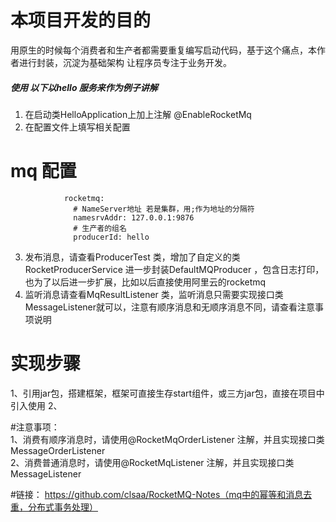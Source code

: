 # 本项目开发的目的
用原生的时候每个消费者和生产者都需要重复编写启动代码，基于这个痛点，本作者进行封装，沉淀为基础架构
让程序员专注于业务开发。
##### 使用 以下以hello 服务来作为例子讲解
1. 在启动类HelloApplication上加上注解 @EnableRocketMq <br/>
2. 在配置文件上填写相关配置
 # mq 配置
                rocketmq:
                  # NameServer地址 若是集群，用;作为地址的分隔符
                  namesrvAddr: 127.0.0.1:9876
                  # 生产者的组名
                  producerId: hello
                 
3. 发布消息，请查看ProducerTest 类，增加了自定义的类RocketProducerService 进一步封装DefaultMQProducer ，包含日志打印，也为了以后进一步扩展，比如以后直接使用阿里云的rocketmq
4. 监听消息请查看MqResultListener 类，监听消息只需要实现接口类MessageListener就可以，注意有顺序消息和无顺序消息不同，请查看注意事项说明


# 实现步骤
1、引用jar包，搭建框架，框架可直接生存start组件，或三方jar包，直接在项目中引入使用
2、


#注意事项：<br/>
1、消费有顺序消息时，请使用@RocketMqOrderListener 注解，并且实现接口类MessageOrderListener<br/>
2、消费普通消息时，请使用@RocketMqListener 注解，并且实现接口类MessageListener



#链接：
https://github.com/clsaa/RocketMQ-Notes（mq中的幂等和消息去重，分布式事务处理）



